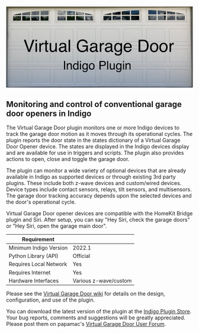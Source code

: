![](https://raw.githubusercontent.com/papamac/VirtualGarageDoor/master/files/doubleDoor.png)
## Monitoring and control of conventional garage door openers in Indigo

The Virtual Garage Door plugin monitors one or more Indigo devices to track the
garage door motion as it moves through its operational cycles. The plugin
reports the door state in the states dictionary of a Virtual Garage Door Opener
device.  The states are displayed in the Indigo devices display and are
available for use in triggers and scripts.  The plugin also provides actions
to open, close and toggle the garage door.

The plugin can monitor a wide variety of optional devices that are already
available in Indigo as supported devices or through existing 3rd party plugins.
These include both z-wave devices and custom/wired devices. Device types
include contact sensors, relays, tilt sensors, and multisensors. The garage
door tracking accuracy depends upon the selected devices and the door's
operational cycle.

Virtual Garage Door opener devices are compatible with the HomeKit Bridge
plugin and Siri. After setup, you can say "Hey Siri, check the garage doors" or
"Hey Siri, open the garage main door".

| Requirement            |                       |
|------------------------|-----------------------|
| Minimum Indigo Version | 2022.1                |
| Python Library (API)   | Official              |
| Requires Local Network | Yes                   |
| Requires Internet      | Yes                   |
| Hardware Interfaces    | Various z-wave/custom |


Please see the
[Virtual Garage Door wiki](https://github.com/papamac/VirtualGarageDoor/wiki)
for details on the design, configuration, and use of the plugin.

You can download the latest version of the plugin at the 
[Indigo Plugin Store](https://indigodomo.com/pluginstore).
Your bug reports, comments and suggestions will be greatly appreciated.  Please
post them on papamac's
[Virtual Garage Door User Forum](https://forums.indigodomo.com/viewforum.php?f=374).

